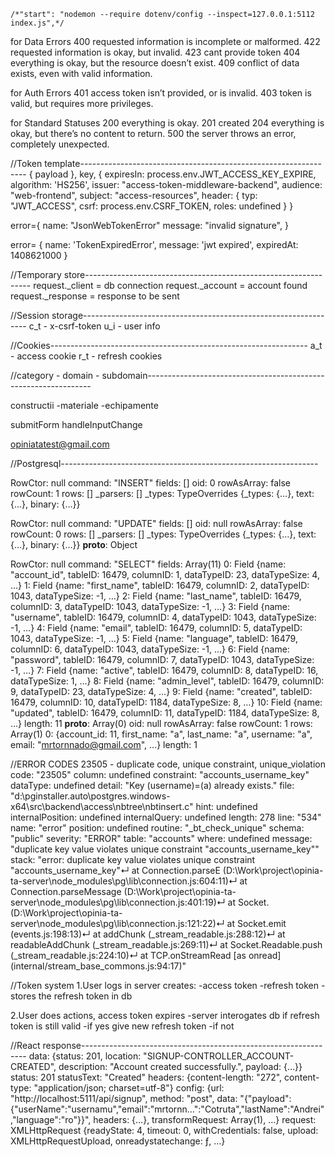     /*"start": "nodemon --require dotenv/config --inspect=127.0.0.1:5112 index.js",*/

for Data Errors
400 requested information is incomplete or malformed.
422 requested information is okay, but invalid.
423 cant provide token
404 everything is okay, but the resource doesn’t exist.
409 conflict of data exists, even with valid information.

for Auth Errors
401 access token isn’t provided, or is invalid.
403 token is valid, but requires more privileges.

for Standard Statuses
200 everything is okay.
201 created
204 everything is okay, but there’s no content to return.
500 the server throws an error, completely unexpected.

//Token template----------------------------------------------------------------
{
  payload
},
key,
{
  expiresIn: process.env.JWT_ACCESS_KEY_EXPIRE,
  algorithm: 'HS256',
  issuer: "access-token-middleware-backend",
  audience: "web-frontend",
  subject: "access-resources",
  header: {
      typ: "JWT_ACCESS",
      csrf: process.env.CSRF_TOKEN,
      roles: undefined
  }
}

error={
name: "JsonWebTokenError"
message: "invalid signature",
}

error= {
  name: 'TokenExpiredError',
  message: 'jwt expired',
  expiredAt: 1408621000
}

//Temporary store----------------------------------------------------------------
request._client = db connection
request._account = account found
request._response = response to be sent

//Session storage----------------------------------------------------------------
c_t - x-csrf-token
u_i - user info

//Cookies----------------------------------------------------------------
a_t - access cookie
r_t - refresh cookies


//category - domain - subdomain----------------------------------------------------------------

constructii
-materiale
-echipamente

submitForm
handleInputChange

opiniatatest@gmail.com

//Postgresql----------------------------------------------------------------

RowCtor: null
command: "INSERT"
fields: []
oid: 0
rowAsArray: false
rowCount: 1
rows: []
_parsers: []
_types: TypeOverrides {_types: {…}, text: {…}, binary: {…}}

RowCtor: null
command: "UPDATE"
fields: []
oid: null
rowAsArray: false
rowCount: 0
rows: []
_parsers: []
_types: TypeOverrides {_types: {…}, text: {…}, binary: {…}}
__proto__: Object

RowCtor: null
command: "SELECT"
fields: Array(11)
0: Field {name: "account_id", tableID: 16479, columnID: 1, dataTypeID: 23, dataTypeSize: 4, …}
1: Field {name: "first_name", tableID: 16479, columnID: 2, dataTypeID: 1043, dataTypeSize: -1, …}
2: Field {name: "last_name", tableID: 16479, columnID: 3, dataTypeID: 1043, dataTypeSize: -1, …}
3: Field {name: "username", tableID: 16479, columnID: 4, dataTypeID: 1043, dataTypeSize: -1, …}
4: Field {name: "email", tableID: 16479, columnID: 5, dataTypeID: 1043, dataTypeSize: -1, …}
5: Field {name: "language", tableID: 16479, columnID: 6, dataTypeID: 1043, dataTypeSize: -1, …}
6: Field {name: "password", tableID: 16479, columnID: 7, dataTypeID: 1043, dataTypeSize: -1, …}
7: Field {name: "active", tableID: 16479, columnID: 8, dataTypeID: 16, dataTypeSize: 1, …}
8: Field {name: "admin_level", tableID: 16479, columnID: 9, dataTypeID: 23, dataTypeSize: 4, …}
9: Field {name: "created", tableID: 16479, columnID: 10, dataTypeID: 1184, dataTypeSize: 8, …}
10: Field {name: "updated", tableID: 16479, columnID: 11, dataTypeID: 1184, dataTypeSize: 8, …}
length: 11
__proto__: Array(0)
oid: null
rowAsArray: false
rowCount: 1
rows: Array(1)
0: {account_id: 11, first_name: "a", last_name: "a", username: "a", email: "mrtornnado@gmail.com", …}
length: 1

//ERROR CODES 
23505 - duplicate code, unique constraint, unique_violation
code: "23505"
column: undefined
constraint: "accounts_username_key"
dataType: undefined
detail: "Key (username)=(a) already exists."
file: "d:\pginstaller.auto\postgres.windows-x64\src\backend\access\nbtree\nbtinsert.c"
hint: undefined
internalPosition: undefined
internalQuery: undefined
length: 278
line: "534"
name: "error"
position: undefined
routine: "_bt_check_unique"
schema: "public"
severity: "ERROR"
table: "accounts"
where: undefined
message: "duplicate key value violates unique constraint "accounts_username_key""
stack: "error: duplicate key value violates unique constraint "accounts_username_key"↵    at Connection.parseE (D:\Work\project\opinia-ta-server\node_modules\pg\lib\connection.js:604:11)↵    at Connection.parseMessage (D:\Work\project\opinia-ta-server\node_modules\pg\lib\connection.js:401:19)↵    at Socket.<anonymous> (D:\Work\project\opinia-ta-server\node_modules\pg\lib\connection.js:121:22)↵    at Socket.emit (events.js:198:13)↵    at addChunk (_stream_readable.js:288:12)↵    at readableAddChunk (_stream_readable.js:269:11)↵    at Socket.Readable.push (_stream_readable.js:224:10)↵    at TCP.onStreamRead [as onread] (internal/stream_base_commons.js:94:17)"


//Token system
1.User logs in
  server creates:
  -access token
  -refresh token
  -stores the refresh token in db

2.User does actions, access token expires
  -server interogates db if refresh token is still valid
  -if yes give new refresh token
  -if not

//React response----------------------------------------------------------------
data: {status: 201, location: "SIGNUP-CONTROLLER_ACCOUNT-CREATED", description: "Account created successfully.", payload: {…}}
status: 201
statusText: "Created"
headers: {content-length: "272", content-type: "application/json; charset=utf-8"}
config: {url: "http://localhost:5111/api/signup", method: "post", data: "{"payload":{"userName":"usernamu","email":"mrtornn…":"Cotruta","lastName":"Andrei","language":"ro"}}", headers: {…}, transformRequest: Array(1), …}
request: XMLHttpRequest {readyState: 4, timeout: 0, withCredentials: false, upload: XMLHttpRequestUpload, onreadystatechange: ƒ, …}